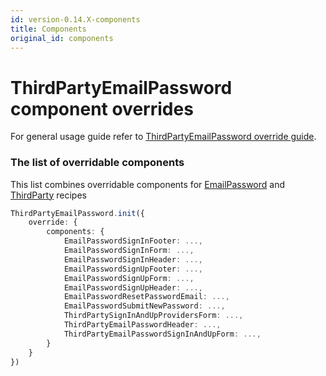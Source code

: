 ```yaml
---
id: version-0.14.X-components
title: Components
original_id: components
---
```


# ThirdPartyEmailPassword component overrides
For general usage guide refer to [ThirdPartyEmailPassword override guide](/docs/thirdpartyemailpassword/advanced-customizations/react-component-override/usage).

### The list of overridable components

This list combines overridable components for [EmailPassword](/docs/auth-react/docs/emailpassword/override/components) and [ThirdParty](/docs/auth-react/docs/thirdparty/override/components) recipes

<!--DOCUSAURUS_CODE_TABS-->
<!--ReactJS-->
```ts
ThirdPartyEmailPassword.init({
    override: {
        components: {
            EmailPasswordSignInFooter: ...,
            EmailPasswordSignInForm: ...,
            EmailPasswordSignInHeader: ...,
            EmailPasswordSignUpFooter: ...,
            EmailPasswordSignUpForm: ...,
            EmailPasswordSignUpHeader: ...,
            EmailPasswordResetPasswordEmail: ...,
            EmailPasswordSubmitNewPassword: ...,
            ThirdPartySignInAndUpProvidersForm: ...,
            ThirdPartyEmailPasswordHeader: ...,
            ThirdPartyEmailPasswordSignInAndUpForm: ...,
        }
    }
})
```
<!--END_DOCUSAURUS_CODE_TABS-->
